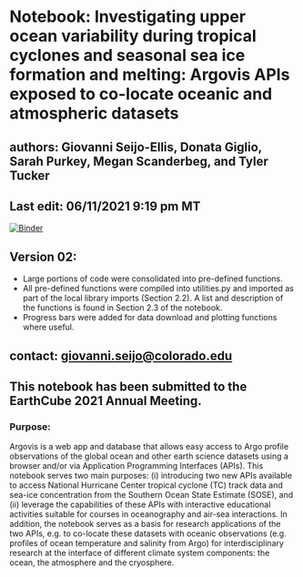 # Notebook: Investigating upper ocean variability during tropical cyclones and seasonal sea ice formation and melting: Argovis APIs exposed to co-locate oceanic and atmospheric datasets

## authors: Giovanni Seijo-Ellis, Donata Giglio, Sarah Purkey, Megan Scanderbeg, and Tyler Tucker

## Last edit: 06/11/2021 9:19 pm MT

[![Binder](https://mybinder.org/badge_logo.svg)](https://mybinder.org/v2/gh/gseijo/EC_test/HEAD)

## Version 02:

- Large portions of code were consolidated into pre-defined functions.
- All pre-defined functions were compiled into utilities.py and imported as part of the local library imports (Section 2.2). A list and description of the functions is found in Section 2.3 of the notebook.
- Progress bars were added for data download and plotting functions where useful.

## contact: giovanni.seijo@colorado.edu

##  This notebook has been submitted to the EarthCube 2021 Annual Meeting.

### Purpose:
Argovis is a web app and database that allows easy access to Argo profile observations of the global ocean and other earth science datasets using a browser and/or via Application Programming Interfaces (APIs). This notebook serves two main purposes: (i) introducing two new APIs available to access National Hurricane Center tropical cyclone (TC) track data and sea-ice concentration from the Southern Ocean State Estimate (SOSE), and (ii) leverage the capabilities of these APIs with interactive educational activities suitable for courses in oceanography and air-sea interactions. In addition, the notebook serves as a basis for research applications of the two APIs, e.g. to co-locate these datasets with oceanic observations (e.g. profiles of ocean temperature and salinity from Argo) for interdisciplinary research at the interface of different climate system components: the ocean, the atmosphere and the cryosphere.
